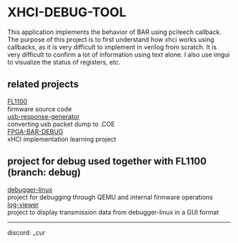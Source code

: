 # XHCI-DEBUG-TOOL
This application implements the behavior of BAR using pcileech callback.
The purpose of this project is to first understand how xhci works using callbacks, as it is very difficult to implement in verilog from scratch.
It is very difficult to confirm a lot of information using text alone.
I also use imgui to visualize the status of registers, etc.

## related projects
[FL1100](https://github.com/cur-114/FL1100)  
firmware source code  
[usb-response-generator](https://github.com/cur-114/usb-response-generator)  
converting usb packet dump to .COE  
[FPGA-BAR-DEBUG](https://github.com/cur-114/FPGA-BAR-DEBUG)  
xHCI implementation learning project  
## project for debug used together with FL1100 (branch: debug)  
[debugger-linux](https://github.com/cur-144/linux-debugger-linux)  
project for debugging through QEMU and internal firmware operations  
[log-viewer](https://github.com/cur-114/log-viewer)  
project to display transmission data from debugger-linux in a GUI format  

---

discord: _cur
